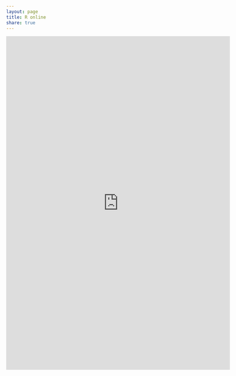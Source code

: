 ```yaml
---
layout: page
title: R online
share: true
---
```


<iframe width='120%' height='900' src='http://r-fiddle.org/#/embed/eYsWfghB/1' allowfullscreen='allowfullscreen' frameborder='0'></iframe>
